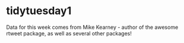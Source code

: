 # tidytuesday1
Data for this week comes from Mike Kearney - author of the awesome rtweet package, as well as several other packages!
